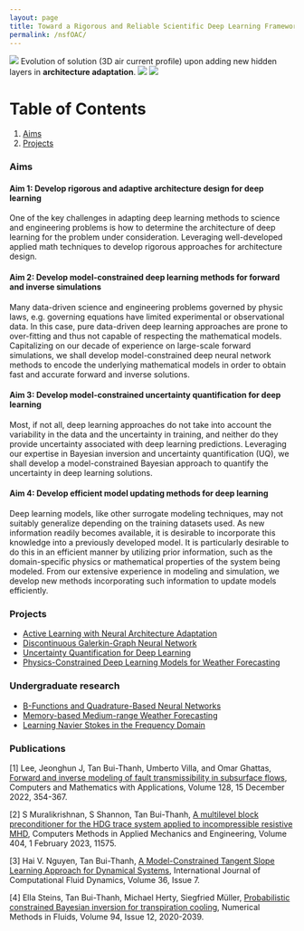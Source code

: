 ```yaml
---
layout: page
title: Toward a Rigorous and Reliable Scientific Deep Learning Framework for Forward, Inverse, and UQ Problems
permalink: /nsfOAC/
---
```


<!-- ![](/assets/figures/y1/img.png)    ![](/assets/figures/y1/poisson.png) -->
![](/assets/figures/rusty/nsfoac_23-24/mcbnn)
Evolution of solution (3D air current profile) upon adding new hidden layers in **architecture adaptation**.
![](/assets/figures/Krish/topo_2.png)
![](/assets/figures/hainguyen/DGGNN_2D_Euler_Airfoil_Mach1p2_AoA5.gif)

# Table of Contents
1. [Aims](/nsfOAC/#aims)
2. [Projects](/nsfOAC/#proj)


### Aims<a name="aims"></a>

#### Aim 1: Develop rigorous and adaptive architecture design for deep learning
One of the key challenges in adapting deep learning methods to science and engineering problems is how to
determine the architecture of deep learning for the problem under consideration. Leveraging well-developed applied math techniques to develop rigorous approaches for architecture design.

#### Aim 2: Develop model-constrained deep learning methods for forward and inverse simulations
Many data-driven science and engineering problems governed by physic laws,
e.g. governing equations have limited experimental or
observational data. In this case, pure data-driven deep learning approaches
are prone to
over-fitting and thus not capable of respecting the mathematical models. Capitalizing on our decade of experience on large-scale forward simulations, we shall develop model-constrained deep neural network methods to encode the underlying mathematical models in order to obtain fast and accurate forward and inverse solutions.

#### Aim 3: Develop model-constrained  uncertainty quantification for deep learning  
Most, if not all, deep learning approaches  do not
  take into account the variability in the  data and the
  uncertainty in training, and neither do they provide uncertainty associated
  with deep learning predictions.
  Leveraging our expertise in Bayesian inversion
and uncertainty quantification (UQ), we shall develop a model-constrained Bayesian approach to quantify the uncertainty in deep learning solutions.

#### Aim 4: Develop efficient model updating methods for deep learning
Deep learning models, like other surrogate modeling techniques, may not suitably generalize depending on the training datasets used. As new information readily becomes available, it is desirable to incorporate this knowledge into a previously developed model. It is particularly desirable to do this in an efficient manner by utilizing prior information, such as the domain-specific physics or mathematical properties of the system being modeled. From our extensive experience in modeling and simulation, we develop new methods incorporating such information to update models efficiently.

### Projects<a name="proj"></a>
- [Active Learning with Neural Architecture Adaptation](/nsfOAC/adaptation/)
- [Discontinuous Galerkin-Graph Neural Network](/nsfOAC/DGGNN/)
- [Uncertainty Quantification for Deep Learning](/nsfOAC/UQ/)
- [Physics-Constrained Deep Learning Models for Weather Forecasting](/nsfOAC/weather/)
<!-- - [Adaptive Finite Element for Network Architecture Design](/nsfOAC/ANDeS/) -->
<!-- - [Expressivity of Neural Networks](/nsfOAC/express/) -->

### Undergraduate research
- [B-Functions and Quadrature-Based Neural Networks](/nsfOAC/Bspline/)
- [Memory-based Medium-range Weather Forecasting](/nsfOAC/weather-forecast/)
- [Learning Navier Stokes in the Frequency Domain](/nsfOAC/fourier-learning/)

### Publications<a name="publications"></a>

[1] Lee, Jeonghun J, Tan Bui-Thanh, Umberto Villa, and Omar Ghattas, [Forward and inverse modeling of fault transmissibility in subsurface flows](https://www.sciencedirect.com/science/article/pii/S0898122122003935), Computers and Mathematics with Applications, Volume 128, 15 December 2022, 354-367.

[2] S Muralikrishnan, S Shannon, Tan Bui-Thanh, [A multilevel block preconditioner for the HDG trace system applied to incompressible resistive MHD](https://www.sciencedirect.com/science/article/pii/S0045782522007319), Computers Methods in Applied Mechanics and Engineering, Volume 404, 1 February 2023, 11575.

[3] Hai V. Nguyen,  Tan Bui-Thanh, [A Model-Constrained Tangent Slope Learning Approach for Dynamical Systems](https://www.tandfonline.com/doi/full/10.1080/10618562.2022.2146677), International Journal of Computational Fluid Dynamics, Volume 36, Issue 7.

[4] Ella Steins,  Tan Bui-Thanh, Michael Herty, Siegfried Müller, [Probabilistic constrained Bayesian inversion for transpiration cooling](https://onlinelibrary.wiley.com/doi/full/10.1002/fld.5135), Numerical Methods in Fluids, Volume 94, Issue 12, 2020-2039.


<!--  ### Software<a name="software"></a> 

- [Deep Learning Enhanced Reduced Order Models](https://github.com/sheroze1123/BayesianInferenceDL)
- [UQ-VAE](https://github.com/phogroup/uq-vae)  -->
